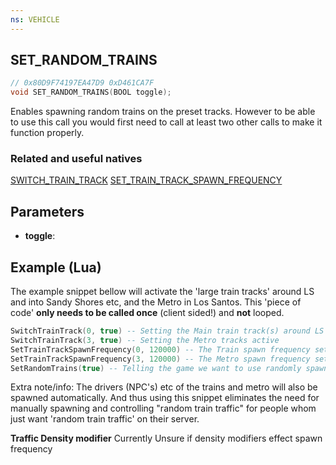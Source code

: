 ```yaml
---
ns: VEHICLE
---
```

## SET_RANDOM_TRAINS

```c
// 0x80D9F74197EA47D9 0xD461CA7F
void SET_RANDOM_TRAINS(BOOL toggle);
```

Enables spawning random trains on the preset tracks. However to be able to use this call you would first need to call at least two other calls to make it function properly.


### Related and useful natives
[SWITCH_TRAIN_TRACK](#_0xFD813BB7DB977F20)
[SET_TRAIN_TRACK_SPAWN_FREQUENCY](#_0x21973BBF8D17EDFA)

## Parameters
* **toggle**: 


## Example (Lua)
The example snippet bellow will activate the 'large train tracks' around LS and into Sandy Shores etc, and the Metro in Los Santos.
This 'piece of code' **only needs to be called once** (client sided!) and **not** looped.

```lua
SwitchTrainTrack(0, true) -- Setting the Main train track(s) around LS and towards Sandy Shores active
SwitchTrainTrack(3, true) -- Setting the Metro tracks active
SetTrainTrackSpawnFrequency(0, 120000) -- The Train spawn frequency set for the game engine
SetTrainTrackSpawnFrequency(3, 120000) -- The Metro spawn frequency set for the game engine
SetRandomTrains(true) -- Telling the game we want to use randomly spawned trains
```

Extra note/info: The drivers (NPC's) etc of the trains and metro will also be spawned automatically. And thus using this snippet eliminates the need for manually spawning and controlling "random train traffic" for people whom just want 'random train traffic' on their server.


**Traffic Density modifier**
Currently Unsure if density modifiers effect spawn frequency
